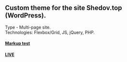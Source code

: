 ## Custom theme for the site Shedov.top (WordPress).
Type - Multi-page site. <br />
Technologies: Flexbox/Grid, JS, jQuery, PHP. <br />
#### [Markup test](https://validator.w3.org/nu/?doc=https%3A%2F%2Fshedov.top%2F)
#### [LIVE](https://shedov.top)
